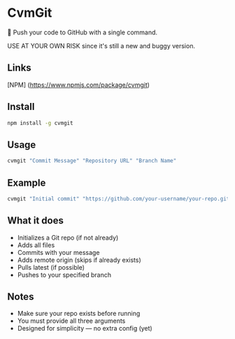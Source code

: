 # CvmGit

🧠 Push your code to GitHub with a single command.

USE AT YOUR OWN RISK since it's still a new and buggy version.

## Links

[NPM] (https://www.npmjs.com/package/cvmgit)

## Install

```bash
npm install -g cvmgit
```

## Usage

```bash
cvmgit "Commit Message" "Repository URL" "Branch Name"
```

## Example

```bash
cvmgit "Initial commit" "https://github.com/your-username/your-repo.git" "main"
```

## What it does

- Initializes a Git repo (if not already)
- Adds all files
- Commits with your message
- Adds remote origin (skips if already exists)
- Pulls latest (if possible)
- Pushes to your specified branch

## Notes

- Make sure your repo exists before running
- You must provide all three arguments
- Designed for simplicity — no extra config (yet)

